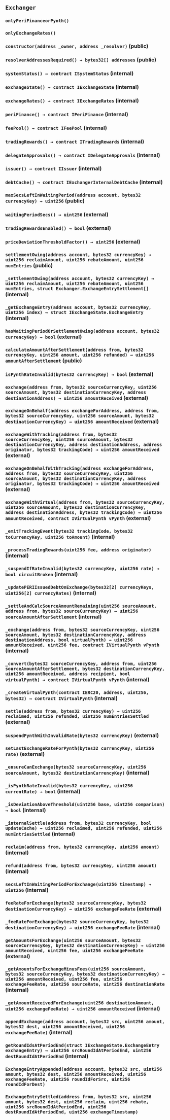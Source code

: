 ## `Exchanger`

### `onlyPeriFinanceorPynth()`

### `onlyExchangeRates()`

### `constructor(address _owner, address _resolver)` (public)

### `resolverAddressesRequired() → bytes32[] addresses` (public)

### `systemStatus() → contract ISystemStatus` (internal)

### `exchangeState() → contract IExchangeState` (internal)

### `exchangeRates() → contract IExchangeRates` (internal)

### `periFinance() → contract IPeriFinance` (internal)

### `feePool() → contract IFeePool` (internal)

### `tradingRewards() → contract ITradingRewards` (internal)

### `delegateApprovals() → contract IDelegateApprovals` (internal)

### `issuer() → contract IIssuer` (internal)

### `debtCache() → contract IExchangerInternalDebtCache` (internal)

### `maxSecsLeftInWaitingPeriod(address account, bytes32 currencyKey) → uint256` (public)

### `waitingPeriodSecs() → uint256` (external)

### `tradingRewardsEnabled() → bool` (external)

### `priceDeviationThresholdFactor() → uint256` (external)

### `settlementOwing(address account, bytes32 currencyKey) → uint256 reclaimAmount, uint256 rebateAmount, uint256 numEntries` (public)

### `_settlementOwing(address account, bytes32 currencyKey) → uint256 reclaimAmount, uint256 rebateAmount, uint256 numEntries, struct Exchanger.ExchangeEntrySettlement[]` (internal)

### `_getExchangeEntry(address account, bytes32 currencyKey, uint256 index) → struct IExchangeState.ExchangeEntry` (internal)

### `hasWaitingPeriodOrSettlementOwing(address account, bytes32 currencyKey) → bool` (external)

### `calculateAmountAfterSettlement(address from, bytes32 currencyKey, uint256 amount, uint256 refunded) → uint256 amountAfterSettlement` (public)

### `isPynthRateInvalid(bytes32 currencyKey) → bool` (external)

### `exchange(address from, bytes32 sourceCurrencyKey, uint256 sourceAmount, bytes32 destinationCurrencyKey, address destinationAddress) → uint256 amountReceived` (external)

### `exchangeOnBehalf(address exchangeForAddress, address from, bytes32 sourceCurrencyKey, uint256 sourceAmount, bytes32 destinationCurrencyKey) → uint256 amountReceived` (external)

### `exchangeWithTracking(address from, bytes32 sourceCurrencyKey, uint256 sourceAmount, bytes32 destinationCurrencyKey, address destinationAddress, address originator, bytes32 trackingCode) → uint256 amountReceived` (external)

### `exchangeOnBehalfWithTracking(address exchangeForAddress, address from, bytes32 sourceCurrencyKey, uint256 sourceAmount, bytes32 destinationCurrencyKey, address originator, bytes32 trackingCode) → uint256 amountReceived` (external)

### `exchangeWithVirtual(address from, bytes32 sourceCurrencyKey, uint256 sourceAmount, bytes32 destinationCurrencyKey, address destinationAddress, bytes32 trackingCode) → uint256 amountReceived, contract IVirtualPynth vPynth` (external)

### `_emitTrackingEvent(bytes32 trackingCode, bytes32 toCurrencyKey, uint256 toAmount)` (internal)

### `_processTradingRewards(uint256 fee, address originator)` (internal)

### `_suspendIfRateInvalid(bytes32 currencyKey, uint256 rate) → bool circuitBroken` (internal)

### `_updatePERIIssuedDebtOnExchange(bytes32[2] currencyKeys, uint256[2] currencyRates)` (internal)

### `_settleAndCalcSourceAmountRemaining(uint256 sourceAmount, address from, bytes32 sourceCurrencyKey) → uint256 sourceAmountAfterSettlement` (internal)

### `_exchange(address from, bytes32 sourceCurrencyKey, uint256 sourceAmount, bytes32 destinationCurrencyKey, address destinationAddress, bool virtualPynth) → uint256 amountReceived, uint256 fee, contract IVirtualPynth vPynth` (internal)

### `_convert(bytes32 sourceCurrencyKey, address from, uint256 sourceAmountAfterSettlement, bytes32 destinationCurrencyKey, uint256 amountReceived, address recipient, bool virtualPynth) → contract IVirtualPynth vPynth` (internal)

### `_createVirtualPynth(contract IERC20, address, uint256, bytes32) → contract IVirtualPynth` (internal)

### `settle(address from, bytes32 currencyKey) → uint256 reclaimed, uint256 refunded, uint256 numEntriesSettled` (external)

### `suspendPynthWithInvalidRate(bytes32 currencyKey)` (external)

### `setLastExchangeRateForPynth(bytes32 currencyKey, uint256 rate)` (external)

### `_ensureCanExchange(bytes32 sourceCurrencyKey, uint256 sourceAmount, bytes32 destinationCurrencyKey)` (internal)

### `_isPynthRateInvalid(bytes32 currencyKey, uint256 currentRate) → bool` (internal)

### `_isDeviationAboveThreshold(uint256 base, uint256 comparison) → bool` (internal)

### `_internalSettle(address from, bytes32 currencyKey, bool updateCache) → uint256 reclaimed, uint256 refunded, uint256 numEntriesSettled` (internal)

### `reclaim(address from, bytes32 currencyKey, uint256 amount)` (internal)

### `refund(address from, bytes32 currencyKey, uint256 amount)` (internal)

### `secsLeftInWaitingPeriodForExchange(uint256 timestamp) → uint256` (internal)

### `feeRateForExchange(bytes32 sourceCurrencyKey, bytes32 destinationCurrencyKey) → uint256 exchangeFeeRate` (external)

### `_feeRateForExchange(bytes32 sourceCurrencyKey, bytes32 destinationCurrencyKey) → uint256 exchangeFeeRate` (internal)

### `getAmountsForExchange(uint256 sourceAmount, bytes32 sourceCurrencyKey, bytes32 destinationCurrencyKey) → uint256 amountReceived, uint256 fee, uint256 exchangeFeeRate` (external)

### `_getAmountsForExchangeMinusFees(uint256 sourceAmount, bytes32 sourceCurrencyKey, bytes32 destinationCurrencyKey) → uint256 amountReceived, uint256 fee, uint256 exchangeFeeRate, uint256 sourceRate, uint256 destinationRate` (internal)

### `_getAmountReceivedForExchange(uint256 destinationAmount, uint256 exchangeFeeRate) → uint256 amountReceived` (internal)

### `appendExchange(address account, bytes32 src, uint256 amount, bytes32 dest, uint256 amountReceived, uint256 exchangeFeeRate)` (internal)

### `getRoundIdsAtPeriodEnd(struct IExchangeState.ExchangeEntry exchangeEntry) → uint256 srcRoundIdAtPeriodEnd, uint256 destRoundIdAtPeriodEnd` (internal)

### `ExchangeEntryAppended(address account, bytes32 src, uint256 amount, bytes32 dest, uint256 amountReceived, uint256 exchangeFeeRate, uint256 roundIdForSrc, uint256 roundIdForDest)`

### `ExchangeEntrySettled(address from, bytes32 src, uint256 amount, bytes32 dest, uint256 reclaim, uint256 rebate, uint256 srcRoundIdAtPeriodEnd, uint256 destRoundIdAtPeriodEnd, uint256 exchangeTimestamp)`
